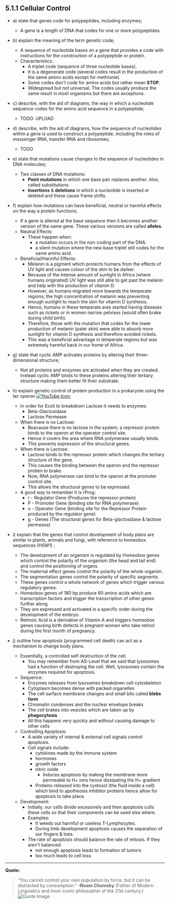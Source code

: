5.1.1 Cellular Control
---

* a) state that genes code for polypeptides, including enzymes;
	* A gene is a length of DNA that codes for one or more polypeptides.

* b) explain the meaning of the term genetic code;
	* A sequence of nucleotide bases on a gene that provides a code with instructions for the construction of a polypeptide or protein.
	* Characteristics:
		* A triplet code (sequence of three nucleotide bases).
		* It is a degenerate code (several codes result in the production of the same amino acids except for methionie).
		* Some codes don't code for amino acids but rather mean **STOP**.
		* Widespread but not universal. The codes usually produce the same result in most organisms but there are exceptions.

* c) describe, with the aid of diagrams, the way in which a nucleotide sequence codes for the amino acid sequence in a polypeptide;
	*  TODO: UPLOAD

* d) describe, with the aid of diagrams, how the sequence of nucleotides within a gene is used to construct a polypeptide, including the roles of messenger RNA, transfer RNA and ribosomes;
	* TODO

* e) state that mutations cause changes to the sequence of nucleotides in DNA molecules;
	* Two classes of DNA mutations:
		* **Point mutations** in which one base pair replaces another. Also, called substitutions.
		* **Insertions** & **deletions** in which a nucleotide is inserted or deleted and these cause frame shifts.


* f) explain how mutations can have beneficial, neutral or harmful effects on the way a protein functions;
	* If a gene is altered at the base sequence then it becomes another version of the same gene. These various versions are called **alleles**.
	* Neutral Effects:
		* These happen when:
			* a mutation occurs in the non-coding part of the DNA.
			* a silent mutation where the new base triplet still codes for the same amino acid.
	* Beneficial/Harmful Effects:
		* Melanin is a pigment which protects humans from the effects of UV light and causes colour of the skin to be darker.
		* Because of the intense amount of sunlight in Africa (where humans originated) UV light was still able to get past the melanin and help with the production of vitamin D.
		* However, as humans migrated more towards the temperate regions; the high concentration of melanin was preventing enough sunlight to reach the skin for vitamin D synthesis.
		* Hence, humans in these temperate ares started having diseases such as rickets or in women narrow pelvises (would often brake during child birth).
		* Therefore, those with the mutation that codes for the lower production of melanin (paler skin) were able to absorb more sunlight for vitamin D synthesis and therefore avoided rickets.
		* This was a beneficial advantage in temperate regions but was extremely harmful back in our home of Africa.

* g) state that cyclic AMP activates proteins by altering their three-dimensional structure;
	* Not all proteins and enzymes are activated when they are created. Instead cyclic AMP binds to these proteins altering their tertiary structure making them better fit their substrate.

* h) explain genetic control of protein production in a prokaryote using the lac operon [![YouTube Icon](https://s3.amazonaws.com/f.cl.ly/items/1f3r3D191I2T0N3g3333/favicon-vfldLzJxy.ico)](https://www.youtube.com/watch?v=10YWgqmAEsQ);
	*  In order for Ecoli to breakdown Lactose it needs to enzymes:
    	* Beta-Glactosidase
        * Lactose Permease
	* When there is no Lactose:
		* Beacause there is no lactose in the system; a repressor protein binds to the operon at the operator control site.
    	* Hence it covers the area where RNA polymerase usually binds.
        * This prevents expression of the structural genes.
    * When there is Lactose:
    	* Lactose binds to the repressor protein which changes the tertiary structure of the gene.
        * This causes the binding between the operon and the repressor protien to brake.
       	* Now, RNA polymerase can bind to the operon at the promoter control site.
        * This allows the structural genes to be expressed.
	* A good way to remember it is rProg:
    	* r - Regulator Gene (Produces the repressor protein)
        * P - Promoter Gene (binding site for RNA polymerase)
        * o - Operator Gene (binding site for the Repressor Protein produced by the regulator gene)
        * g - Genes (The structural genes for Beta-glactosidase & lactose permease)

* i) explain that the genes that control development of body plans are similar in plants, animals and fungi, with reference to homeobox sequences (HSW1) ;
	* The development of an organism is regulated by Homeobox genes which control the polarity of the organism (the head and tail end) and control the positioning of organs.
    * The maternal effect genes control the polarity of the whole organim.
    * The segmentation genes control the polarity of specific segments.
    * These genes control a whole network of genes which trigger various regulatory genes.
    * Homeobox genes of 180 bp produce 60 amino acids which are transcription factors and trigger the transcription of other genes further along.
    * They are expressed and activated in a specific order during the development of the embryo.
    * Retinoic Acid is a derivative of Vitamin A and triggers homeobox genes causing birth defects in pregnant women who take retinol during the first month of pregnancy.

* j) outline how apoptosis (programmed cell death) can act as a mechanism to change body plans.
	* Essentially, a controlled self destruction of the cell.
		* You may remember from AS-Level that we said that lysosomes had a function of destroying the cell. Well, lysosomes contain the enzymes required for apoptosis.
	* Sequence:
		* Enzymes releases from lysosomes breakdown cell cytoskeleton
		* Cytoplasm becomes dense with packed organelles
		* The cell surface membrane changes and small bits called **blebs form**
		* Chromatin condenses and the nuclear envelope breaks
		* The cell brakes into vesicles which are taken up by **phagocytosis**
		* All this happens very quickly and without causing damage to other cells
	* Controlling Apoptosis:
		* A wide variety of internal & external cell signals control apoptosis.
		* Cell signals include:
			* cytokines made by the immune system
			* hormones
			* growth factors
			* nitric oxide
				* Induces apoptosis by making the membrane more permeable to H+ ions hence dissipating the H+ gradient
			* Proteins released into the cystosol (the fluid inside a cell) which bind to apotheosis inhibitor proteins hence allow for apoptosis to take place.
	* Development:
		* Initially, our cells divide excessively and then apoptosis culls these cells so that their components can be used else where. 
		* Examples:
			* It weeds out harmful or useless T-Lymphocytes.
			* During limb development apoptosis causes the separation of our fingers & toes.
		* The rate of apoptosis should balance the rate of mitosis. If they aren't balanced:
			* not enough apoptosis leads to formation of tumors
			* too much leads to cell loss


___
**Quote:**
> “You cannot control your own population by force, but it can be distracted by consumption.”
> **-Noam Chomsky** (Father of Modern Linguistics and most iconic philosopher of the 21st century.)
>![Quote Image](https://s3.amazonaws.com/f.cl.ly/items/2s3x461Q000v3K0x371s/noam%20Chomsky.jpg)